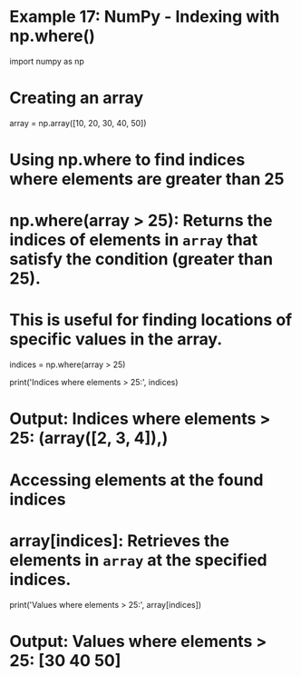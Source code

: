 # Example 17: NumPy - Indexing with np.where()
import numpy as np

# Creating an array
array = np.array([10, 20, 30, 40, 50])

# Using np.where to find indices where elements are greater than 25
# np.where(array > 25): Returns the indices of elements in `array` that satisfy the condition (greater than 25).
# This is useful for finding locations of specific values in the array.

indices = np.where(array > 25)

print('Indices where elements > 25:', indices)
# Output: Indices where elements > 25: (array([2, 3, 4]),)

# Accessing elements at the found indices
# array[indices]: Retrieves the elements in `array` at the specified indices.
print('Values where elements > 25:', array[indices])
# Output: Values where elements > 25: [30 40 50]
